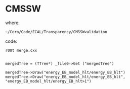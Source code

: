 CMSSW
====

where:

    ~/Cern/Code/ECAL/Transparency/CMSSWvalidation

    
code:

    r00t merge.cxx
    
    
    mergedTree = (TTree*) _file0->Get ("mergedTree")

    mergedTree->Draw("energy_EB_model_hlt/energy_EB_hlt")
    mergedTree->Draw("energy_EB_model_hlt/energy_EB_hlt", "energy_EB_model_hlt/energy_EB_hlt>1")

    
    
    